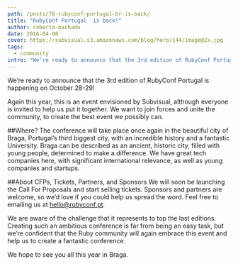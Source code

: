 ```yaml
---
path: /posts/78-rubyconf-portugal-br-is-back/
title: "RubyConf Portugal  is back!"
author: roberto-machado
date: 2016-04-08
cover: https://subvisual.s3.amazonaws.com/blog/hero/144/image@2x.jpg
tags:
  - community
intro: "We’re ready to announce that the 3rd edition of RubyConf Portugal is happening on October 28-29!"
---
```


We’re ready to announce that the 3rd edition of RubyConf Portugal is happening on October 28-29!

Again this year, this is an event envisioned by Subvisual, although everyone is invited to help us put it together. We want to join forces and unite the community, to create the best event we possibly can.

##Where?
The conference will take place once again in the beautiful city of Braga, Portugal’s third biggest city, with an incredible history and a fantastic University. 
Braga can be described as an ancient, historic city, filled with young people, determined to make a difference. We have great tech companies here, with significant international relevance, as well as young companies and startups.

##About CFPs, Tickets, Partners, and Sponsors
We will soon be launching the Call For Proposals and start selling tickets. 
Sponsors and partners are welcome, so we’d love if you could help us spread the word. Feel free to emailing us at hello@rubyconf.pt.

We are aware of the challenge that it represents to top the last editions. Creating such an ambitious conference is far from being an easy task, but we’re confident that the Ruby community will again embrace this event and help us to create a fantastic conference.

We hope to see you all this year in Braga.

